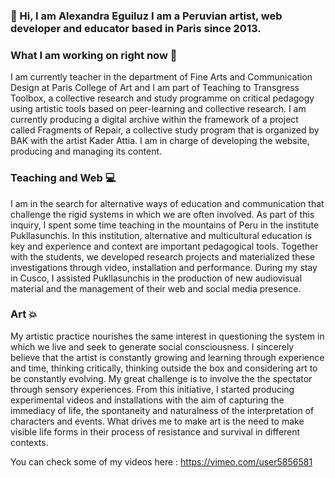 
### :wave: Hi, I am Alexandra Eguiluz I am a Peruvian artist, web developer and educator based in Paris since 2013.

### What I am working on right now 👀

I am currently teacher in the department of Fine Arts and Communication Design at Paris College of Art and I am part of Teaching to Transgress Toolbox, a collective research and study programme on critical pedagogy using artistic tools based on peer-learning and collective research. I am currently producing a digital archive within the framework of a project called Fragments of Repair, a collective study program that is organized by BAK with the artist Kader Attia. I am in charge of developing the website, producing and managing its content.

### Teaching and Web 💻

I am in the search for alternative ways of education and communication that challenge the rigid systems in which we are often involved. As part of this inquiry, I spent some time teaching in the mountains of Peru in the institute Pukllasunchis. In this institution, alternative and multicultural education is key and experience and context are important pedagogical tools. Together with the students, we developed research projects and materialized these investigations through video, installation and performance. During my stay in Cusco, I assisted Pukllasunchis in the production of new audiovisual material and the management of their web and social media presence.

### Art 💥

My artistic practice nourishes the same interest in questioning the system in which we live and seek to generate social consciousness. I sincerely believe that the artist is constantly growing and learning through experience and time, thinking critically, thinking outside the box and considering art to be constantly evolving. My great challenge is to involve the the spectator through sensory experiences. From this initiative, I started producing experimental videos and installations with the aim of capturing the immediacy of life, the spontaneity and naturalness of the interpretation of characters and events. What drives me to make art is the need to make visible life forms in their process of resistance and survival in different contexts. 

You can check some of my videos here : https://vimeo.com/user5856581
